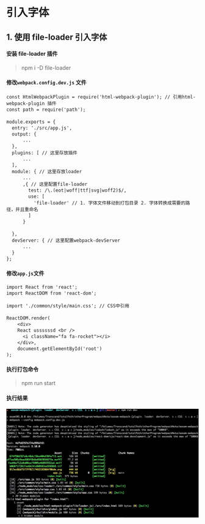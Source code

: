 # 引入字体

## 1. 使用 file-loader 引入字体

#### 安装 file-loader 插件
> npm i -D file-loader


#### 修改`webpack.config.dev.js` 文件

    const HtmlWebpackPlugin = require('html-webpack-plugin'); // 引用html-webpack-plugin 插件
    const path = require('path');

    module.exports = {
      entry: './src/app.js',
      output: {
          ...
      },
      plugins: [ // 这里存放插件
          ...
      ],
      module: { // 这里存放loader
          ...
          ,{ // 这里配置file-loader
            test: /\.(eot|woff|ttf|svg|woff2)$/,
            use: [
              'file-loader' // 1. 字体文件移动到打包目录 2. 字体转换成需要的路径，并且重命名
            ]
          }

      },
      devServer: { // 这里配置webpack-devServer
          ...
      }
    };

#### 修改`app.js`文件

    import React from 'react';
    import ReactDOM from 'react-dom';  

    import './common/style/main.css'; // CSS中引用

    ReactDOM.render(
        <div>
        React ussssssd <br />
          <i className="fa fa-rocket"></i>
        </div>,
        document.getElementById('root')
    );

#### 执行打包命令
> npm run start

#### 执行结果
![](./images/Jietu20180124-003626.jpg)
